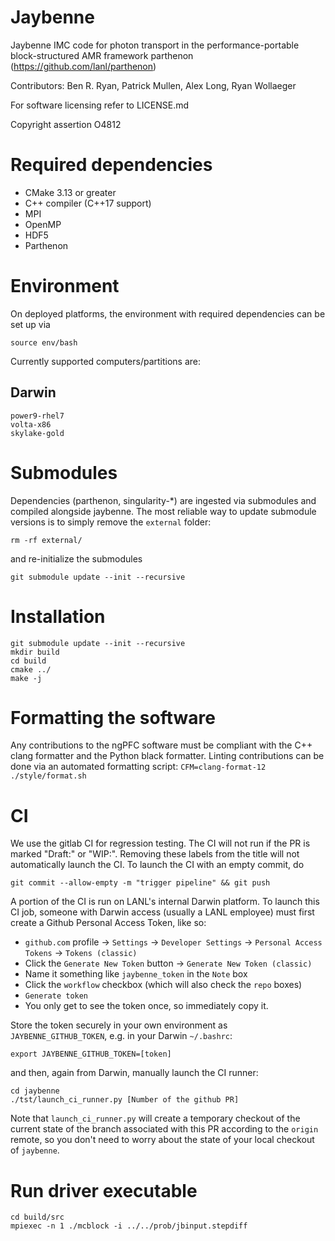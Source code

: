 # Jaybenne

Jaybenne IMC code for photon transport in the performance-portable block-structured AMR
framework parthenon (https://github.com/lanl/parthenon)

Contributors: Ben R. Ryan, Patrick Mullen, Alex Long, Ryan Wollaeger

For software licensing refer to LICENSE.md

Copyright assertion O4812

# Required dependencies

* CMake 3.13 or greater
* C++ compiler (C++17 support)
* MPI
* OpenMP
* HDF5
* Parthenon

# Environment

On deployed platforms, the environment with required dependencies can be set up via

    source env/bash

Currently supported computers/partitions are:

## Darwin

    power9-rhel7
    volta-x86
    skylake-gold

# Submodules

Dependencies (parthenon, singularity-*) are ingested via submodules and compiled alongside
jaybenne. The most reliable way to update submodule versions is to simply remove the
`external` folder:

    rm -rf external/

and re-initialize the submodules

    git submodule update --init --recursive

# Installation

    git submodule update --init --recursive
    mkdir build
    cd build
    cmake ../
    make -j

# Formatting the software

Any contributions to the ngPFC software must be compliant with the C++ clang formatter and
the Python black formatter.  Linting contributions can be done via an automated formatting
script:
`CFM=clang-format-12 ./style/format.sh`

# CI

We use the gitlab CI for regression testing. The CI will not run if the PR is marked "Draft:" or
"WIP:". Removing these labels from the title will not automatically launch the CI. To launch the CI
with an empty commit, do

    git commit --allow-empty -m "trigger pipeline" && git push

A portion of the CI is run on LANL's internal Darwin platform. To launch this CI job, someone with
Darwin access (usually a LANL employee) must first create a Github Personal Access Token, like so:

- `github.com` profile -> `Settings` -> `Developer Settings` -> `Personal Access Tokens` -> `Tokens (classic)`
- Click the `Generate New Token` button -> `Generate New Token (classic)`
- Name it something like `jaybenne_token` in the `Note` box
- Click the `workflow` checkbox (which will also check the `repo` boxes)
- `Generate token`
- You only get to see the token once, so immediately copy it.

Store the token securely in your own environment as `JAYBENNE_GITHUB_TOKEN`, e.g. in your Darwin `~/.bashrc`:

    export JAYBENNE_GITHUB_TOKEN=[token]

and then, again from Darwin, manually launch the CI runner:

    cd jaybenne
    ./tst/launch_ci_runner.py [Number of the github PR]

Note that `launch_ci_runner.py` will create a temporary checkout of the current state of the branch associated
with this PR according to the `origin` remote, so you don't need to worry about the state of your local checkout
of `jaybenne`.

# Run driver executable

    cd build/src
    mpiexec -n 1 ./mcblock -i ../../prob/jbinput.stepdiff
